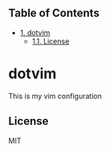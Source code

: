 <div id="table-of-contents">
<h2>Table of Contents</h2>
<div id="text-table-of-contents">
<ul>
<li><a href="#orgheadline2">1. dotvim</a>
<ul>
<li><a href="#orgheadline1">1.1. License</a></li>
</ul>
</li>
</ul>
</div>
</div>

# dotvim<a id="orgheadline2"></a>

This is my vim configuration

## License<a id="orgheadline1"></a>

MIT